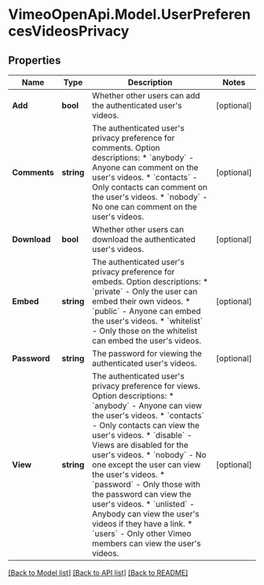 # VimeoOpenApi.Model.UserPreferencesVideosPrivacy
## Properties

Name | Type | Description | Notes
------------ | ------------- | ------------- | -------------
**Add** | **bool** | Whether other users can add the authenticated user&#39;s videos. | [optional] 
**Comments** | **string** | The authenticated user&#39;s privacy preference for comments.  Option descriptions:  * &#x60;anybody&#x60; - Anyone can comment on the user&#39;s videos.  * &#x60;contacts&#x60; - Only contacts can comment on the user&#39;s videos.  * &#x60;nobody&#x60; - No one can comment on the user&#39;s videos.  | [optional] 
**Download** | **bool** | Whether other users can download the authenticated user&#39;s videos. | [optional] 
**Embed** | **string** | The authenticated user&#39;s privacy preference for embeds.  Option descriptions:  * &#x60;private&#x60; - Only the user can embed their own videos.  * &#x60;public&#x60; - Anyone can embed the user&#39;s videos.  * &#x60;whitelist&#x60; - Only those on the whitelist can embed the user&#39;s videos.  | [optional] 
**Password** | **string** | The password for viewing the authenticated user&#39;s videos. | [optional] 
**View** | **string** | The authenticated user&#39;s privacy preference for views.  Option descriptions:  * &#x60;anybody&#x60; - Anyone can view the user&#39;s videos.  * &#x60;contacts&#x60; - Only contacts can view the user&#39;s videos.  * &#x60;disable&#x60; - Views are disabled for the user&#39;s videos.  * &#x60;nobody&#x60; - No one except the user can view the user&#39;s videos.  * &#x60;password&#x60; - Only those with the password can view the user&#39;s videos.  * &#x60;unlisted&#x60; - Anybody can view the user&#39;s videos if they have a link.  * &#x60;users&#x60; - Only other Vimeo members can view the user&#39;s videos.  | [optional] 

[[Back to Model list]](../README.md#documentation-for-models) [[Back to API list]](../README.md#documentation-for-api-endpoints) [[Back to README]](../README.md)

